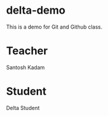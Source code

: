 # delta-demo
This is a demo for Git and Github class.

# Teacher
Santosh Kadam

# Student
Delta Student